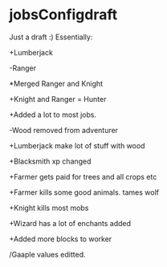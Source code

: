 # jobsConfigdraft
Just a draft :)
Essentially:

+Lumberjack

-Ranger

*Merged Ranger and Knight

+Knight and Ranger = Hunter

+Added a lot to most jobs.

-Wood removed from adventurer

+Lumberjack make  lot of stuff with wood

+Blacksmith xp changed

+Farmer gets paid for trees and all crops etc

+Farmer kills some good animals. tames wolf

+Knight kills most mobs

+Wizard has a lot of enchants added

+Added more blocks to worker


/Gaaple values editted.
